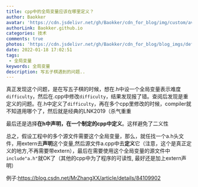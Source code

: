 ```yaml
---
title: cpp中的全局变量应该在哪里定义？
author: Baokker
avatar: 'https://cdn.jsdelivr.net/gh/Baokker/cdn_for_blog/img/custom/avatar.jpg'
authorLink: Baokker.github.io
categories: 技术
comments: true
photos: 'https://cdn.jsdelivr.net/gh/Baokker/cdn_for_blog/blog_imgs/defaultImages.jpg'
date: 2022-01-18 17:02:51
tags:
 - 全局变量
keywords: 全局变量
description: 写五子棋遇到的问题..
---
```




真正发现这个问题，是在写五子棋的时候，想在.h中设一个全局变量表示难度`difficulty`，然后在.cpp中修改`difficulty`，结果发现报了错。查阅后发现是重定义的问题。在.h中定义了`difficulty`，再在多个cpp里修改的时候，compiler就不知道用哪个了，然后就是经典的LNK2019（杀气重重



最后还是选择**在h中声明，在一个制定的cpp中定义**。这样避免了二义性



总之，假设工程中的多个源文件需要这个全局变量，那么，就任找一个a.h头文件，用extern去**声明**这个变量,然后源文件a.cpp中去**定义**它（注意，这个是真正定义的地方,不再需要带extern），最后在需要使用这个全局变量的源文件中`include"a.h"`就OK了（其他的cpp中为了程序的可读性, 最好还是加上extern声明）



例子:https://blog.csdn.net/MrZhangXX/article/details/84109902



